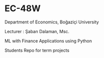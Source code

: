 # EC-48W
Department of Economics, Boğaziçi University

Lecturer : Şaban Dalaman, Msc.

ML with Finance Applications using Python

Students Repo for term projects
